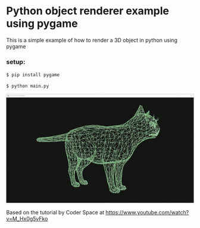 <h1>Python object renderer example using pygame</h1>

<p>This is a simple example of how to render a 3D object in python using pygame</p>

<h3>setup:</h3>

```
$ pip install pygame
```
```
$ python main.py
```

![](preview.gif)

Based on the tutorial by Coder Space at https://www.youtube.com/watch?v=M_Hx0g5vFko